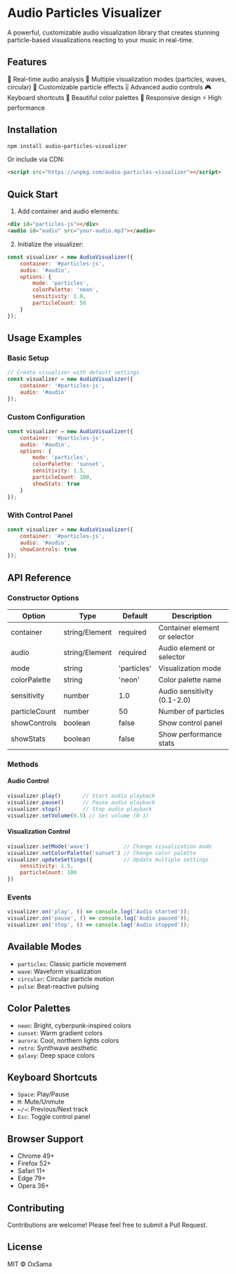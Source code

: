 # Audio Particles Visualizer

A powerful, customizable audio visualization library that creates stunning particle-based visualizations reacting to your music in real-time.


## Features

🎵 Real-time audio analysis
🎨 Multiple visualization modes (particles, waves, circular)
🎯 Customizable particle effects
🎚️ Advanced audio controls
🎮 Keyboard shortcuts
🌈 Beautiful color palettes
📱 Responsive design
⚡ High performance

## Installation

```bash
npm install audio-particles-visualizer
```

Or include via CDN:

```html
<script src="https://unpkg.com/audio-particles-visualizer"></script>
```

## Quick Start

1. Add container and audio elements:
```html
<div id="particles-js"></div>
<audio id="audio" src="your-audio.mp3"></audio>
```

2. Initialize the visualizer:
```javascript
const visualizer = new AudioVisualizer({
    container: '#particles-js',
    audio: '#audio',
    options: {
        mode: 'particles',
        colorPalette: 'neon',
        sensitivity: 1.0,
        particleCount: 50
    }
});
```

## Usage Examples

### Basic Setup
```javascript
// Create visualizer with default settings
const visualizer = new AudioVisualizer({
    container: '#particles-js',
    audio: '#audio'
});
```

### Custom Configuration
```javascript
const visualizer = new AudioVisualizer({
    container: '#particles-js',
    audio: '#audio',
    options: {
        mode: 'particles',
        colorPalette: 'sunset',
        sensitivity: 1.5,
        particleCount: 100,
        showStats: true
    }
});
```

### With Control Panel
```javascript
const visualizer = new AudioVisualizer({
    container: '#particles-js',
    audio: '#audio',
    showControls: true
});
```

## API Reference

### Constructor Options

| Option | Type | Default | Description |
|--------|------|---------|-------------|
| container | string/Element | required | Container element or selector |
| audio | string/Element | required | Audio element or selector |
| mode | string | 'particles' | Visualization mode |
| colorPalette | string | 'neon' | Color palette name |
| sensitivity | number | 1.0 | Audio sensitivity (0.1-2.0) |
| particleCount | number | 50 | Number of particles |
| showControls | boolean | false | Show control panel |
| showStats | boolean | false | Show performance stats |

### Methods

#### Audio Control
```javascript
visualizer.play()       // Start audio playback
visualizer.pause()      // Pause audio playback
visualizer.stop()       // Stop audio playback
visualizer.setVolume(0.5) // Set volume (0-1)
```

#### Visualization Control
```javascript
visualizer.setMode('wave')           // Change visualization mode
visualizer.setColorPalette('sunset') // Change color palette
visualizer.updateSettings({          // Update multiple settings
    sensitivity: 1.5,
    particleCount: 100
})
```

### Events
```javascript
visualizer.on('play', () => console.log('Audio started'));
visualizer.on('pause', () => console.log('Audio paused'));
visualizer.on('stop', () => console.log('Audio stopped'));
```

## Available Modes

- `particles`: Classic particle movement
- `wave`: Waveform visualization
- `circular`: Circular particle motion
- `pulse`: Beat-reactive pulsing

## Color Palettes

- `neon`: Bright, cyberpunk-inspired colors
- `sunset`: Warm gradient colors
- `aurora`: Cool, northern lights colors
- `retro`: Synthwave aesthetic
- `galaxy`: Deep space colors

## Keyboard Shortcuts

- `Space`: Play/Pause
- `M`: Mute/Unmute
- `←/→`: Previous/Next track
- `Esc`: Toggle control panel

## Browser Support

- Chrome 49+
- Firefox 52+
- Safari 11+
- Edge 79+
- Opera 36+

## Contributing

Contributions are welcome! Please feel free to submit a Pull Request.

## License

MIT © OxSama